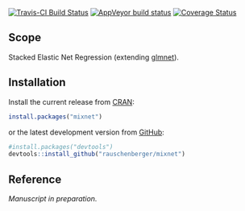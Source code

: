 
<!-- Modify xxx.Rmd, not xxx.md! -->

[![Travis-CI Build
Status](https://travis-ci.org/rauschenberger/mixnet.svg)](https://travis-ci.org/rauschenberger/mixnet)
[![AppVeyor build
status](https://ci.appveyor.com/api/projects/status/github/rauschenberger/mixnet?svg=true)](https://ci.appveyor.com/project/rauschenberger/mixnet)
[![Coverage
Status](https://codecov.io/github/rauschenberger/mixnet/coverage.svg?branch=master)](https://codecov.io/github/rauschenberger/mixnet)

## Scope

Stacked Elastic Net Regression (extending
[glmnet](https://CRAN.R-project.org/package=glmnet)).

## Installation

Install the current release from
[CRAN](https://CRAN.R-project.org/package=mixnet):

``` r
install.packages("mixnet")
```

or the latest development version from
[GitHub](https://github.com/rauschenberger/mixnet):

``` r
#install.packages("devtools")
devtools::install_github("rauschenberger/mixnet")
```

## Reference

*Manuscript in preparation.*
